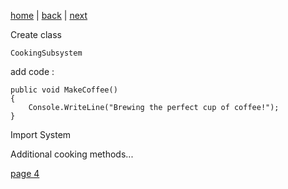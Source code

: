 [home](./page01.md) | [back](./page02.md) | [next](./page04.md)

Create class
```
CookingSubsystem
```
add code :
```
public void MakeCoffee()
{
    Console.WriteLine("Brewing the perfect cup of coffee!");
}
```
Import System

Additional cooking methods...



[page 4](./page04.md)
